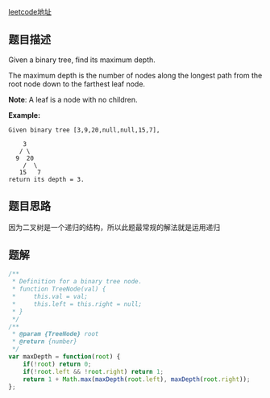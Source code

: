 [leetcode地址](https://leetcode.com/problems/maximum-depth-of-binary-tree)
## 题目描述

Given a binary tree, find its maximum depth.

The maximum depth is the number of nodes along the longest path from the root node down to the farthest leaf node.

**Note**: A leaf is a node with no children.

**Example:**

```
Given binary tree [3,9,20,null,null,15,7],

    3
   / \
  9  20
    /  \
   15   7
return its depth = 3.
```

## 题目思路
因为二叉树是一个递归的结构，所以此题最常规的解法就是运用递归

## 题解
```js
/**
 * Definition for a binary tree node.
 * function TreeNode(val) {
 *     this.val = val;
 *     this.left = this.right = null;
 * }
 */
/**
 * @param {TreeNode} root
 * @return {number}
 */
var maxDepth = function(root) {
    if(!root) return 0;
    if(!root.left && !root.right) return 1;
    return 1 + Math.max(maxDepth(root.left), maxDepth(root.right));
};
```